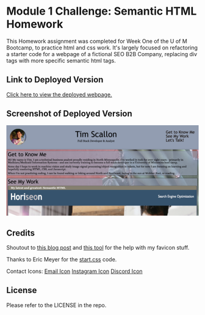 # Module 1 Challenge: Semantic HTML Homework

This Homework assignment was completed for Week One of the U of M Bootcamp, to practice html and css work. It's largely focused on refactoring a starter code for a webpage of a fictional SEO B2B Company, replacing div tags with more specific semantic html tags.

## Link to Deployed Version
[Click here to view the deployed webpage.](https://floatingpoint-exaflop.github.io/coding-portfolio)

## Screenshot of Deployed Version
![image](./assets/images/deployed-screenshot.png)

## Credits

Shoutout to [this blog post](https://www.seoptimer.com/blog/favicon-not-showing-up/) and [this tool](https://favicon.io/favicon-converter/) for the help with my favicon stuff.

Thanks to Eric Meyer for the [start.css](http://meyerweb.com/eric/tools/css/reset/) code.

Contact Icons:
[Email Icon](https://www.iconpacks.net/free-icon/mail-142.html)
[Instagram Icon](https://cdn-icons-png.flaticon.com/512/87/87390.png)
[Discord Icon](https://discord.com/branding)

## License

Please refer to the LICENSE in the repo.